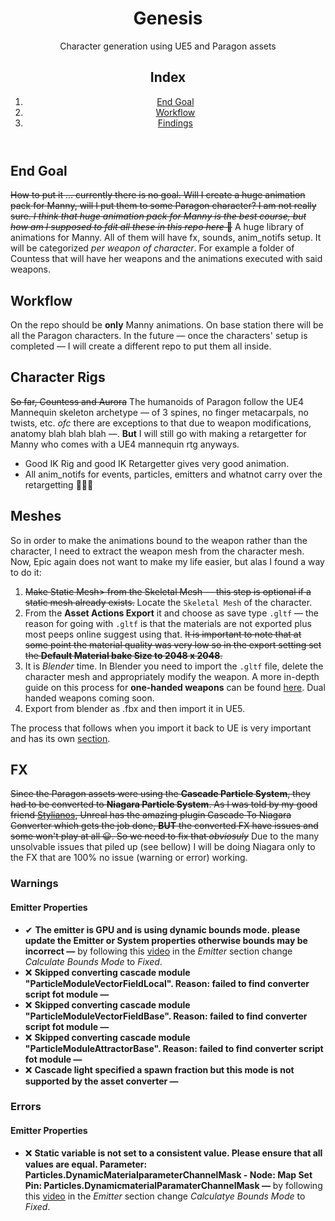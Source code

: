 <header>
  <h1>Genesis</h1>
  <p>Character generation using UE5 and Paragon assets</p>
  <section id="section-index">
    <h2>Index</h2>
    <ol>
      <li><a href="section-end-goal">End Goal</a></li>
      <li><a href="section-workflow">Workflow</a></li>
      <li><a href="section-findings">Findings</a></li>
    </ol>
  </section>
</header>

<body>
  <main>
    <section id="section-end-goal">
      <h2>End Goal</h2>
      <p>
      <strike>How to put it ... currently there is no goal. Will I create a huge animation pack for Manny, will I put them to some Paragon character? I am not really sure. <em>I think that huge animation pack for Manny is the best course, but how am I supposed to fdit all these in this repo here</em> 🤔</strike> A huge library of animations for Manny. All of them will have fx, sounds, anim_notifs setup. It will be categorized <em>per weapon of character</em>. For example a folder of Countess that will have her weapons and the animations executed with said weapons. 
      </p>
    </section>
    <section id="section-workflow">
      <h2>Workflow</h2>
      <p>
        On the repo should be <strong>only</strong> Manny animations. On base station there will be all the Paragon characters. In the future &mdash; once the characters' setup is completed &mdash; I will create a different repo to put them all inside.
      </p>
    </section>
    <section id="section-findings">
      <section id="section-findings--rigs">
        <h2>Character Rigs</h2>
        <p>
          <strike>So far, Countess and Aurora</strike> The humanoids of Paragon follow the UE4 Mannequin skeleton archetype &mdash; of 3 spines, no finger metacarpals, no twists, etc. <em>ofc</em> there are exceptions to that due to weapon modifications, anatomy blah blah blah &mdash;. <strong>But</strong> I will still go with making a retargetter for Manny who comes with a UE4 mannequin rtg anyways. 
        </p>
        <ul>
          <li>Good IK Rig and good IK Retargetter gives very good animation.</li>
          <li>All anim_notifs for events, particles, emitters and whatnot carry over the retargetting 🥳🥳🥳</li>
        </ul>
      </section>
      <section id="section-meshes">
        <h2>Meshes</h2>
        <p>So in order to make the animations bound to the weapon rather than the character, I need to extract the weapon mesh from the character mesh. Now, Epic again does not want to make my life easier, but alas I found a way to do it:</p>
          <ol>
            <li><strike>Make Static Mesh> from the Skeletal Mesh &mdash; this step is optional if a static mesh already exists.</strike> Locate the <code>Skeletal Mesh</code> of the character.</li>
            <li>From the <strong>Asset Actions Export</strong> it and choose as save type <code>.gltf</code> &mdash; the reason for going with <code>.gltf</code> is that the materials are not exported plus most peeps online suggest using that. <strike>It is important to note that at some point the material quality was very low so in the export setting set the <strong>Default Material bake Size to 2048 x 2048</strong>.</strike></li>
            <li>It is <em>Blender</em> time. In Blender you need to import the <code>.gltf</code> file, delete the character mesh and appropriately modify the weapon. A more in-depth guide on this process for <strong>one-handed weapons</strong> can be found <a href="">here</a>. Dual handed weapons coming soon.</li>
            <li>Export from blender as .fbx and then import it in UE5.</li>
          </ol>
        <p>
          The process that follows when you import it back to UE is very important and has its own <a href="">section</a>.
        </p>
      </section>
      <section id="section-fx">
        <h2>FX</h2>
        <p>
          <strike>Since the Paragon assets were using the <strong>Cascade Particle System</strong>, they had to be converted to <strong>Niagara Particle System</strong>. As I was told by my good friend <a href="">Stylianos</a>, Unreal has the amazing plugin Cascade To Niagara Converter which gets the job done, <strong>BUT</strong> the converted FX have issues and some won't play at all 😀. So we need to fix that <em>obviosuly</em></strike> Due to the many unsolvable issues that piled up (see bellow) I will be doing Niagara only to the FX that are 100% no issue (warning or error) working.
        </p>
        <h3>Warnings</h3>
        <h4>Emitter Properties</h4>
        <ul>
          <li>✔ <strong>The emitter is GPU and is using dynamic bounds mode. please update the Emitter or System properties otherwise bounds may be incorrect &mdash;</strong> by following this <a href="https://www.youtube.com/watch?v=wZva4oxr-nc">video</a> in the <em>Emitter</em> section change <em>Calculate Bounds Mode</em> to <em>Fixed</em>.</li>
          <li>❌ <strong>Skipped converting cascade module "ParticleModuleVectorFieldLocal". Reason: failed to find converter script fot module &mdash;</strong></li>
          <li>❌ <strong>Skipped converting cascade module "ParticleModuleVectorFieldBase". Reason: failed to find converter script fot module &mdash;</strong></li>
          <li>❌ <strong>Skipped converting cascade module "ParticleModuleAttractorBase". Reason: failed to find converter script fot module &mdash;</strong></li>
          <li>❌ <strong>Cascade light specified a spawn fraction but this mode is not supported by the asset converter &mdash;</strong></li>
        </ul>
        <h3>Errors</h3>
        <h4>Emitter Properties</h4>
        <ul>
          <li>❌ <strong>Static variable is not set to a consistent value. Please ensure that all values are equal. Parameter: Particles.DynamicMaterialparameterChannelMask - Node: Map Set Pin: Particles.DynamicmaterialParamaterChannelMask &mdash;</strong> by following this <a href="https://www.youtube.com/watch?v=wZva4oxr-nc">video</a> in the <em>Emitter</em> section change <em>Calculatye Bounds Mode</em> to <em>Fixed</em>.</li>
        </ul>
      </section>
    </section>
  </main>
</body>

